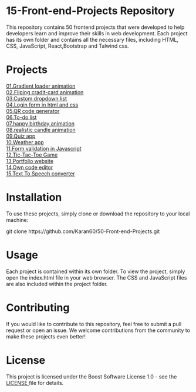 # 15-Front-end-Projects Repository
This repository contains 50 frontend projects that were developed to help developers learn and improve their skills in web development. Each project has its own folder and contains all the necessary files, including HTML, CSS, JavaScript, React,Bootstrap and Talwind css.

# Projects 
<a href="https://extraordinary-ganache-5eac19.netlify.app/">01.Gradient loader animation</a><br>
<a href="https://clever-snickerdoodle-eae6a1.netlify.app/">02.Fliping cradit-card animation</a><br>
<a href="https://wondrous-squirrel-1f102b.netlify.app/">03.Custom dropdown list</a><br>
<a href="https://cosmic-queijadas-612043.netlify.app/">04.Login form in html and css</a><br>
<a href="https://gilded-crumble-629597.netlify.app/">05.QR code generator</a><br>
<a href="https://jazzy-selkie-d1e680.netlify.app/">06.To-do list</a><br>
<a href="https://visionary-salamander-e23101.netlify.app/">07.happy birthday animation</a><br>
<a href="https://graceful-stardust-84bf1a.netlify.app/">08.realistic candle animation</a><br>
<a href="https://meek-nougat-8faa1b.netlify.app/">09.Quiz app</a><br>
<a href="https://idyllic-alpaca-eea12f.netlify.app/">10.Weather app</a><br>
<a href="https://65df7067fb35cc3ce3bf0d7b--inspiring-rabanadas-d14277.netlify.app/">11.Form validation in Javascript</a><br>
<a href="https://tic-tac-toe-game-by-karan.netlify.app/">12.Tic-Tac-Toe Game</a><br>
<a href="https://karan-portfolio60.netlify.app/">13.Portfolio website</a><br>
<a href="https://code-editor-by-karan.netlify.app/">14.Own code editor</a><br>
<a href="https://text-to-speak-by-karan.netlify.app/">15.Text To Speech converter</a><br>
# Installation
To use these projects, simply clone or download the repository to your local machine:
<p>git clone https://github.com/Karan60/50-Front-end-Projects.git</p>
  
# Usage
Each project is contained within its own folder. To view the project, simply open the index.html file in your web browser. The CSS and JavaScript files are also included within the project folder.
# Contributing
If you would like to contribute to this repository, feel free to submit a pull request or open an issue. We welcome contributions from the community to make these projects even better! 
# License
This project is licensed under the Boost Software License 1.0  - see the <a href="https://github.com/Karan60/50-Front-end-Projects/blob/main/LICENSE">LICENSE </a> file for details.
